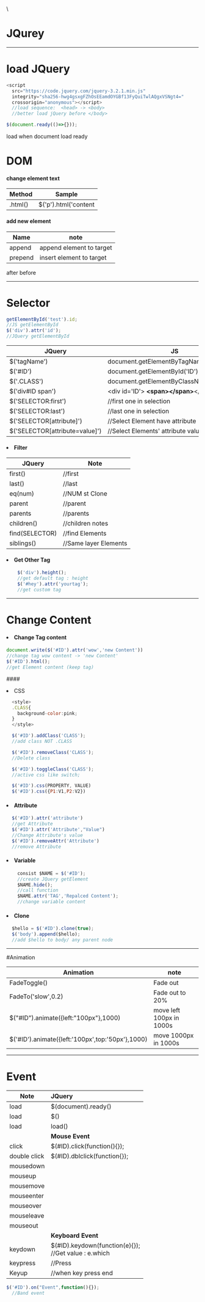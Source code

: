 \
# JQurey
___


# load JQuery
```js
<script
  src="https://code.jquery.com/jquery-3.2.1.min.js"
  integrity="sha256-hwg4gsxgFZhOsEEamdOYGBf13FyQuiTwlAQgxVSNgt4="
  crossorigin="anonymous"></script>
  //load sequence:  <head> -> <body>
  //better load jQuery before </body>
```
```js
$(document.ready(()=>{}));
```  



load when document load ready

# DOM
#### change element text
| Method | Sample
| - | -
| .html()| $('p').html('content

#### add new element
|Name|note
-|-
append| append element to target
prepend| insert element to target
after
before


____

# Selector
```js
getElementById('test').id;
//JS getElementById
$('div').attr('id');
//JQuery getElementById
```
| JQuery | JS
|-|-|
| $('tagName') | document.getElementByTagName('TagName')
|$('#ID')| document.getElementById('ID')
|$('.CLASS')|document.getElementByClassName('.CLASS')
|$('div#ID span')| \<div id='ID'><b> \<span>\</span></b>\</div>
|$('SELECTOR:first')|//first one in selection
|$('SELECTOR:last')|//last one in selection
|$('SELECTOR[attribute]')|//Select Element have attribute
|$('SELECTOR[attribute=value]')|//Select Elements' attribute value = ''

#### <li>Filter

|JQuery|Note
|-|-
|first()|//first
|last()|//last
|eq(num)|//NUM st Clone
|parent|//parent
|parents|//parents
|children()|//children notes
|find(SELECTOR)|//find Elements
|siblings()|//Same layer Elements



#### <li>Get Other Tag

```js
    $('div').height();
    //get default tag : height
    $('#hey').attr('yourtag');
    //get custom tag
```

____


# Change Content

#### <li> Change Tag content
```js
document.write($('#ID').attr('wow','new Content'))
//change tag wow content -> 'new Content'
$('#ID').html();
//get Element content (keep tag)
```
####<li> CSS
```js
  <style>
  .CLASS{
    background-color:pink;
  }
  </style>

  $('#ID').addClass('CLASS');
  //add class NOT .CLASS

  $('#ID').removeClass('CLASS');
  //Delete class

  $('#ID').toggleClass('CLASS');
  //active css like switch;

  $('#ID').css(PROPERTY, VALUE)
  $('#ID').css({P1:V1,P2:V2})


```
#### <li> Attribute
```js
  $('#ID').attr('attribute')
  //get Attribute
  $('#ID').attr('Attribute',"Value")
  //Change Attribute's value
  $('#ID').removeAttr('Attribute')
  //remove Attribute
```


#### <li> Variable
```js
    consist $NAME = $('#ID');
    //create JQuery getElement
    $NAME.hide();
    //call function
    $NAME.attr('TAG','Repalced Content');
    //change variable content
```
#### <li>Clone
```js
  $hello = $('#ID').clone(true);
  $('body').append($hello);
  //add $hello to body/ any parent node
```
____

#Animation

|Animation|note
|-|-
|FadeToggle()|Fade out
FadeTo('slow',0.2)|Fade out to 20%
|$("#ID").animate({left:"100px"},1000)|move left 100px in 1000s
|$('#ID').animate({left:'100px',top:'50px'},1000)|move 1000px in 1000s
_____________________________________
# Event
Note |  JQuery
-|:-
load|$(document).ready()
load|$()
load|load()
||<b>Mouse Event
click|$(#ID).click(function(){});
double click|$(#ID).dblclick(function{});
mousedown|
mouseup|
mousemove|
mouseenter|
mouseover|
mouseleave|
mouseout|
||<b>Keyboard Event
keydown|$(#ID).keydown(function(e){});<br>//Get value : e.which
keypress|//Press
Keyup|//when key press end

```js
$('#ID').on("Event",function(){});
  //Band event
```
